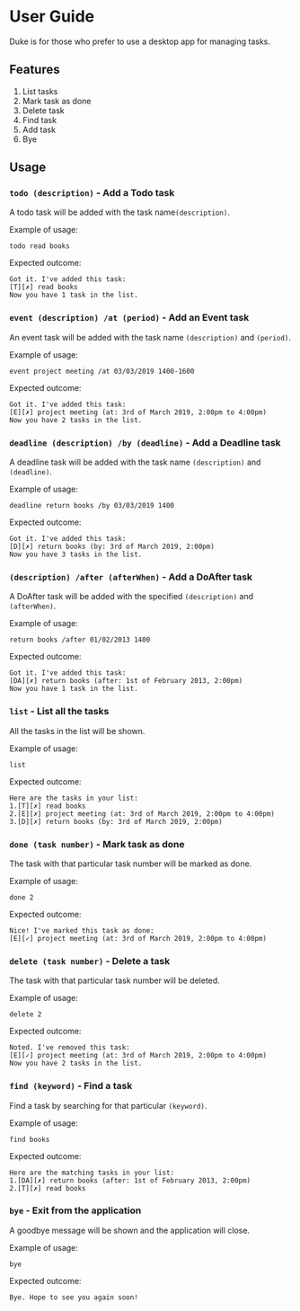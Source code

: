 # User Guide
Duke is for those who prefer to use a desktop app for managing tasks.

## Features
1. List tasks
2. Mark task as done
3. Delete task
4. Find task
5. Add task
6. Bye

## Usage

### `todo (description)` - Add a Todo task
A todo task will be added with the task name`(description)`.

Example of usage: 

`todo read books`

Expected outcome:

`Got it. I've added this task:`  
 `[T][✗] read books`  
`Now you have 1 task in the list.`

### `event (description) /at (period)` - Add an Event task
An event task will be added with the task name `(description)` and `(period)`.

Example of usage: 

`event project meeting /at 03/03/2019 1400-1600`

Expected outcome:

`Got it. I've added this task:`   
 `[E][✗] project meeting (at: 3rd of March 2019, 2:00pm to 4:00pm)`  
`Now you have 2 tasks in the list.`

### `deadline (description) /by (deadline)` - Add a Deadline task
A deadline task will be added with the task name `(description)` and `(deadline)`.

Example of usage: 

`deadline return books /by 03/03/2019 1400`

Expected outcome:

`Got it. I've added this task:`  
 `[D][✗] return books (by: 3rd of March 2019, 2:00pm)`  
`Now you have 3 tasks in the list.`

### `(description) /after (afterWhen)` - Add a DoAfter task
A DoAfter task will be added with the specified `(description)` and `(afterWhen)`.  

Example of usage:

`return books /after 01/02/2013 1400`

Expected outcome:

`Got it. I've added this task:`  
 `[DA][✗] return books (after: 1st of February 2013, 2:00pm)`  
`Now you have 1 task in the list.`

### `list` - List all the tasks
All the tasks in the list will be shown.

Example of usage:

`list`

Expected outcome:

`Here are the tasks in your list:`  
`1.[T][✗] read books`  
`2.[E][✗] project meeting (at: 3rd of March 2019, 2:00pm to 4:00pm)`  
`3.[D][✗] return books (by: 3rd of March 2019, 2:00pm)`

### `done (task number)` - Mark task as done
The task with that particular task number will be marked as done.

Example of usage:

`done 2`

Expected outcome:

`Nice! I've marked this task as done:`  
 `[E][✓] project meeting (at: 3rd of March 2019, 2:00pm to 4:00pm)`

### `delete (task number)` - Delete a task
The task with that particular task number will be deleted.
 
 Example of usage:
 
 `delete 2`
 
 Expected outcome:
 
`Noted. I've removed this task:`  
 `[E][✓] project meeting (at: 3rd of March 2019, 2:00pm to 4:00pm)`  
 `Now you have 2 tasks in the list.`

### `find (keyword)` - Find a task
Find a task by searching for that particular `(keyword)`.
 
 Example of usage:
 
 `find books`
 
 Expected outcome:
 
 `Here are the matching tasks in your list:`  
`1.[DA][✗] return books (after: 1st of February 2013, 2:00pm)`  
`2.[T][✗] read books`

### `bye` - Exit from the application
A goodbye message will be shown and the application will close.

Example of usage:

`bye`

Expected outcome:

`Bye. Hope to see you again soon!`
